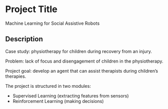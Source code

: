 # Project Title

Machine Learning for Social Assistive Robots

## Description

Case study: physiotherapy for children during recovery from an injury.

Problem: lack of focus and disengagement of children in the physiotherapy.

Project goal: develop an agent that can assist therapists during children’s therapies.

The project is structured in two modules:
- Supervised Learning (extracting features from sensors)
- Reinforcement Learning (making decisions)



